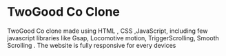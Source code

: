 <h1>TwoGood Co Clone </h1>
<p>TwoGood Co clone made using HTML , CSS ,JavaScript, including few javascript libraries like Gsap, Locomotive motion, TriggerScrolling, Smooth Scrolling . The website is fully responsive for every devices</p>
